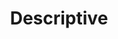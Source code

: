---
title: "Descriptive"
icon: images/icons/book.png
source: https://www.flaticon.com/free-icon/book_13487775
icon-creator: Mihimihi
---